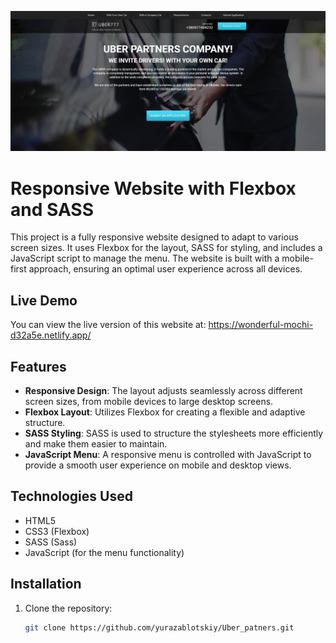 ![Image Description](img/uber_partners.png)

# Responsive Website with Flexbox and SASS

This project is a fully responsive website designed to adapt to various screen sizes. It uses Flexbox for the layout, SASS for styling, and includes a JavaScript script to manage the menu. The website is built with a mobile-first approach, ensuring an optimal user experience across all devices.

## Live Demo
You can view the live version of this website at:
https://wonderful-mochi-d32a5e.netlify.app/

## Features

- **Responsive Design**: The layout adjusts seamlessly across different screen sizes, from mobile devices to large desktop screens.
- **Flexbox Layout**: Utilizes Flexbox for creating a flexible and adaptive structure.
- **SASS Styling**: SASS is used to structure the stylesheets more efficiently and make them easier to maintain.
- **JavaScript Menu**: A responsive menu is controlled with JavaScript to provide a smooth user experience on mobile and desktop views.

## Technologies Used

- HTML5
- CSS3 (Flexbox)
- SASS (Sass)
- JavaScript (for the menu functionality)

## Installation

1. Clone the repository:
   ```bash
   git clone https://github.com/yurazablotskiy/Uber_patners.git
